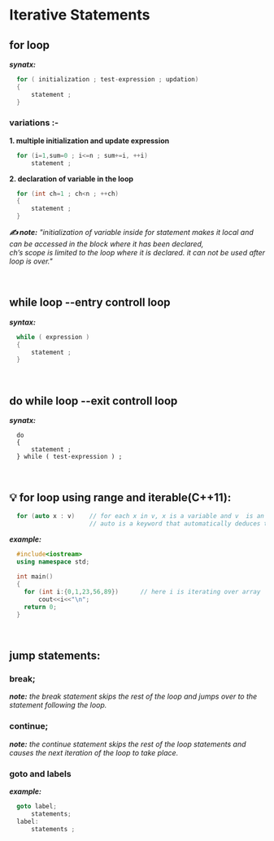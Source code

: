 # Iterative Statements

## for loop
***synatx:*** 
```C++
  for ( initialization ; test-expression ; updation)
  {	
      statement ;
  }
```

### variations :-
**1. multiple initialization and update expression**
```C++
  for (i=1,sum=0 ; i<=n ; sum+=i, ++i)
      statement ;
```

**2. declaration of variable in the loop**
```C++
  for (int ch=1 ; ch<n ; ++ch)
  {	
      statement ;
  }
```

***✍️ note:***  _"initialization of variable inside for statement makes it local and can be accessed in the block where it has been declared, 
<br/> ch’s scope is limited to the loop where it is declared. it can not be used after loop is over."_

<br/>

## while loop     						--entry controll loop
***syntax:***
```C++
  while ( expression )
  {	
      statement ;
  }
```

<br/>

## do while loop						--exit controll loop
***synatx:***
```
  do
  {	
      statement ;
  } while ( test-expression ) ;
```

<br/>

## 💡 for loop using range and iterable(C++11):
```C++
  for (auto x : v)    // for each x in v, x is a variable and v  is an iterable an array.
                      // auto is a keyword that automatically deduces type of a constant expression.
```
***example:***
```C++
  #include<iostream>
  using namespace std;
  
  int main()
  {
    for (int i:{0,1,23,56,89})		// here i is iterating over array
        cout<<i<<"\n";  
    return 0;
  }
```

<br/>

## jump statements:
### break;
***note:*** _the break statement skips the rest of the loop and jumps over to the statement following the loop._

### continue;
***note:*** _the continue statement skips the rest of the loop statements and causes the next iteration of the loop to take place._

### goto and labels 
***example:***
```C++
  goto label;
      statements;
  label: 
      statements ;
```








  


